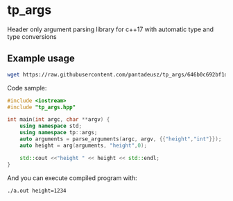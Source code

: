 # tp_args
Header only argument parsing library for c++17 with automatic type and type conversions


## Example usage

```bash
wget https://raw.githubusercontent.com/pantadeusz/tp_args/646b0c692bf1d56cbe6b42397954732d19a35e9d/tp_args.hpp
```

Code sample:

```c++
#include <iostream>
#include "tp_args.hpp"

int main(int argc, char **argv) {
    using namespace std;
    using namespace tp::args;
    auto arguments = parse_arguments(argc, argv, {{"height","int"}});
    auto height = arg(arguments, "height",0);

    std::cout <<"height " << height << std::endl;
}
```
And you can execute compiled program with:

```bash
./a.out height=1234
```
